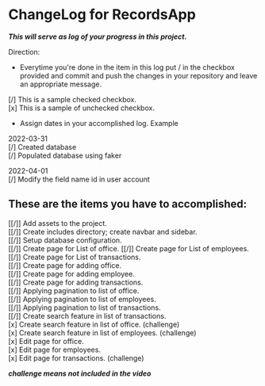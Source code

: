 # ChangeLog for RecordsApp

***This will serve as log of your progress in this project.***

Direction:
- Everytime you're done in the item in this log put / in the checkbox provided and commit and push the changes in your repository and leave an appropriate message.

[/] This is a sample checked checkbox.  
[x] This is a sample of unchecked checkbox.

- Assign dates in your accomplished log. Example

2022-03-31  
[/] Created database  
[/] Populated database using faker  

2022-04-01  
[/] Modify the field name id in user account  

## These are the items you have to accomplished:  
[[/]] Add assets to the project.  
[[/]] Create includes directory; create navbar and sidebar.  
[[/]] Setup database configuration.  
[[/]] Create page for List of office.
[[/]] Create page for List of employees.  
[[/]] Create page for List of transactions.  
[[/]] Create page for adding office.  
[[/]] Create page for adding employee.  
[[/]] Create page for adding transactions.  
[[/]] Applying pagination to list of office.  
[[/]] Applying pagination to list of employees.  
[[/]] Applying pagination to list of transactions.  
[[/]] Create search feature in list of transactions.  
[x] Create search feature in list of office. (challenge)  
[x] Create search feature in list of employees. (challenge)  
[x] Edit page for office.  
[x] Edit page for employees.  
[x] Edit page for transactions. (challenge)

***challenge means not included in the video***
